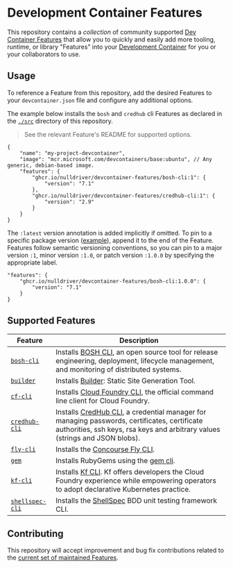 # Development Container Features

This repository contains a _collection_ of community supported [Dev Container Features](https://containers.dev/implementors/features/) that allow you to quickly and easily add more tooling, runtime, or library "Features" into your [Development Container](https://containers.dev/) for you or your collaborators to use.

## Usage

To reference a Feature from this repository, add the desired Features to your `devcontainer.json` file and configure any additional options.

The example below installs the `bosh` and `credhub` cli Features as declared in the [`./src`](./src) directory of this repository.

> See the relevant Feature's README for supported options.

```jsonc
{
    "name": "my-project-devcontainer",
    "image": "mcr.microsoft.com/devcontainers/base:ubuntu", // Any generic, debian-based image.
    "features": {
        "ghcr.io/nulldriver/devcontainer-features/bosh-cli:1": {
            "version": "7.1"
        },
        "ghcr.io/nulldriver/devcontainer-features/credhub-cli:1": {
            "version": "2.9"
        }
    }
}
```

The `:latest` version annotation is added implicitly if omitted. To pin to a specific package version ([example](https://github.com/nulldriver/devcontainer-features/pkgs/container/devcontainer-features/bosh-cli/versions)), append it to the end of the Feature. Features follow semantic versioning conventions, so you can pin to a major version `:1`, minor version `:1.0`, or patch version `:1.0.0` by specifying the appropriate label.

```jsonc
"features": {
    "ghcr.io/nulldriver/devcontainer-features/bosh-cli:1.0.0": {
        "version": "7.1"
    }
}
```

## Supported Features

| Feature       | Description
| ---           | ---
| [`bosh-cli`](./src/bosh-cli)           | Installs [BOSH CLI](https://bosh.io/docs/cli-v2/), an open source tool for release engineering, deployment, lifecycle management, and monitoring of distributed systems.
| [`builder`](./src/builder)             | Installs [Builder](https://github.com/jtarchie/builder): Static Site Generation Tool.
| [`cf-cli`](./src/cf-cli)               | Installs [Cloud Foundry CLI](https://bosh.io/docs/cli-v2/), the official command line client for Cloud Foundry.
| [`credhub-cli`](./src/credhub-cli)     | Installs [CredHub CLI](https://github.com/cloudfoundry/credhub-cli), a credential manager for managing passwords, certificates, certificate authorities, ssh keys, rsa keys and arbitrary values (strings and JSON blobs).
| [`fly-cli`](./src/fly-cli)             | Installs the [Concourse Fly CLI](https://concourse-ci.org/fly.html).
| [`gem`](./src/gem/)                    | Installs RubyGems using the [gem cli](https://guides.rubygems.org/command-reference/#gem-install).
| [`kf-cli`](./src/kf-cli)               | Installs [Kf CLI](https://cloud.google.com/migrate/kf/docs/).  Kf offers developers the Cloud Foundry experience while empowering operators to adopt declarative Kubernetes practice.
| [`shellspec-cli`](./src/shellspec-cli) | Installs the [ShellSpec](https://github.com/shellspec/shellspec) BDD unit testing framework CLI.

## Contributing

This repository will accept improvement and bug fix contributions related to the [current set of maintained Features](./src).
